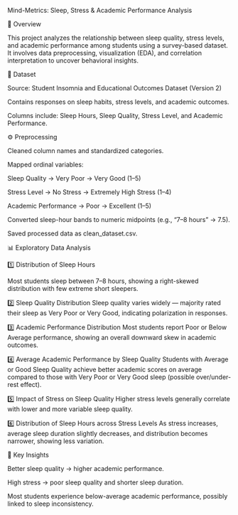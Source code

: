 Mind-Metrics: Sleep, Stress & Academic Performance Analysis

📘 Overview

This project analyzes the relationship between sleep quality, stress levels, and academic performance among students using a survey-based dataset.
It involves data preprocessing, visualization (EDA), and correlation interpretation to uncover behavioral insights.

📂 Dataset

Source: Student Insomnia and Educational Outcomes Dataset (Version 2)

Contains responses on sleep habits, stress levels, and academic outcomes.

Columns include: Sleep Hours, Sleep Quality, Stress Level, and Academic Performance.

⚙️ Preprocessing

Cleaned column names and standardized categories.

Mapped ordinal variables:

Sleep Quality → Very Poor → Very Good (1–5)

Stress Level → No Stress → Extremely High Stress (1–4)

Academic Performance → Poor → Excellent (1–5)

Converted sleep-hour bands to numeric midpoints (e.g., “7–8 hours” → 7.5).

Saved processed data as clean_dataset.csv.

📊 Exploratory Data Analysis

1️⃣ Distribution of Sleep Hours

Most students sleep between 7–8 hours, showing a right-skewed distribution with few extreme short sleepers.

2️⃣ Sleep Quality Distribution
Sleep quality varies widely — majority rated their sleep as Very Poor or Very Good, indicating polarization in responses.

3️⃣ Academic Performance Distribution
Most students report Poor or Below Average performance, showing an overall downward skew in academic outcomes.

4️⃣ Average Academic Performance by Sleep Quality
Students with Average or Good Sleep Quality achieve better academic scores on average compared to those with Very Poor or Very Good sleep (possible over/under-rest effect).

5️⃣ Impact of Stress on Sleep Quality
Higher stress levels generally correlate with lower and more variable sleep quality.

6️⃣ Distribution of Sleep Hours across Stress Levels
As stress increases, average sleep duration slightly decreases, and distribution becomes narrower, showing less variation.

🧠 Key Insights

Better sleep quality → higher academic performance.

High stress → poor sleep quality and shorter sleep duration.

Most students experience below-average academic performance, possibly linked to sleep inconsistency.